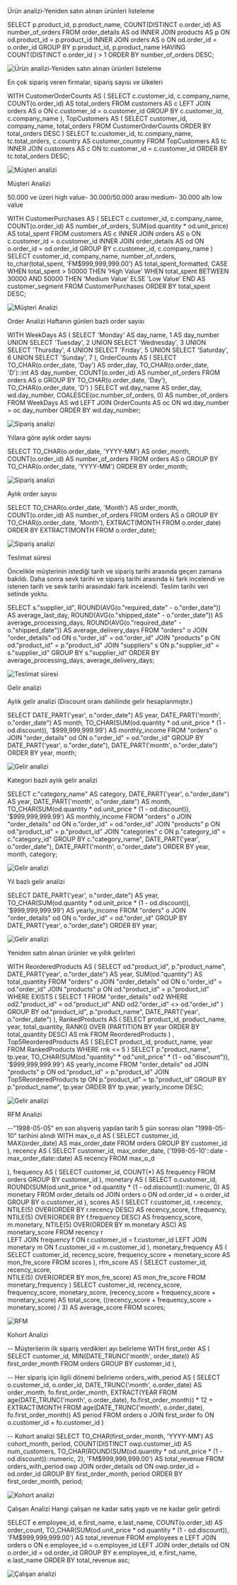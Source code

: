 Ürün analizi-Yeniden satın alınan ürünleri listeleme

SELECT 
    p.product_id,
    p.product_name,
    COUNT(DISTINCT o.order_id) AS number_of_orders
FROM 
    order_details AS od
INNER JOIN 
    products AS p ON od.product_id = p.product_id
INNER JOIN 
    orders AS o ON od.order_id = o.order_id
GROUP BY 
    p.product_id, p.product_name
HAVING 
    COUNT(DISTINCT o.order_id ) > 1
ORDER BY 
    number_of_orders DESC;

![Ürün analizi-Yeniden satın alınan ürünleri listeleme](https://github.com/Kubra1s1kbozkurt/Northwind-SQL/blob/main/image/%C3%9Cr%C3%BCn%20Analizi.png)

En çok sipariş veren firmalar, sipariş sayısı ve ülkeleri 


WITH CustomerOrderCounts AS (
    SELECT 
        c.customer_id,
        c.company_name,
        COUNT(o.order_id) AS total_orders
    FROM 
        customers AS c
    LEFT JOIN 
        orders AS o ON c.customer_id = o.customer_id
    GROUP BY 
        c.customer_id, c.company_name
),
TopCustomers AS (
    SELECT 
        customer_id,
        company_name,
        total_orders
    FROM 
        CustomerOrderCounts
    ORDER BY 
        total_orders DESC
)
SELECT 
    tc.customer_id,
    tc.company_name,
    tc.total_orders,
    c.country AS customer_country
FROM 
    TopCustomers AS tc
INNER JOIN 
    customers AS c ON tc.customer_id = c.customer_id
ORDER BY 
    tc.total_orders DESC;

![Müşteri analizi](https://github.com/Kubra1s1kbozkurt/Northwind-SQL/blob/main/image/M%C3%BC%C5%9Fteri%20Analizi.png)

Müşteri Analizi
 
50.000 ve üzeri high value- 30.000/50.000 arası medium- 30.000 altı low value

	
WITH CustomerPurchases AS (
    SELECT 
        c.customer_id,
        c.company_name,
        COUNT(o.order_id) AS number_of_orders,
        SUM(od.quantity * od.unit_price) AS total_spent
    FROM 
        customers AS c
    INNER JOIN 
        orders AS o ON c.customer_id = o.customer_id
    INNER JOIN 
        order_details AS od ON o.order_id = od.order_id
    GROUP BY 
        c.customer_id, c.company_name
)
SELECT 
    customer_id,
    company_name,
    number_of_orders,
    to_char(total_spent, 'FM$999,999,999.00') AS total_spent_formatted,
    CASE
        WHEN total_spent > 50000 THEN 'High Value'
        WHEN total_spent BETWEEN 30000 AND 50000 THEN 'Medium Value'
        ELSE 'Low Value'
    END AS customer_segment
FROM 
    CustomerPurchases
ORDER BY 
    total_spent DESC;

![Müşteri Analizi](https://github.com/Kubra1s1kbozkurt/Northwind-SQL/blob/main/image/M%C3%BC%C5%9Fteri%20Analizi2.png)

Order Analizi
Haftanın günleri bazlı order sayısı

WITH WeekDays AS (
    SELECT 'Monday' AS day_name, 1 AS day_number
    UNION SELECT 'Tuesday', 2
    UNION SELECT 'Wednesday', 3
    UNION SELECT 'Thursday', 4
    UNION SELECT 'Friday', 5
    UNION SELECT 'Saturday', 6
    UNION SELECT 'Sunday', 7
),
OrderCounts AS (
    SELECT
        TO_CHAR(o.order_date, 'Day') AS order_day,
        TO_CHAR(o.order_date, 'D')::int AS day_number,
        COUNT(o.order_id) AS number_of_orders
    FROM
        orders AS o
    GROUP BY
        TO_CHAR(o.order_date, 'Day'),
        TO_CHAR(o.order_date, 'D')
)
SELECT
    wd.day_name AS order_day,
    wd.day_number,
    COALESCE(oc.number_of_orders, 0) AS number_of_orders
FROM
    WeekDays AS wd
LEFT JOIN
    OrderCounts AS oc ON wd.day_number = oc.day_number
ORDER BY
    wd.day_number;

![Sipariş analizi](https://github.com/Kubra1s1kbozkurt/Northwind-SQL/blob/main/image/Sipari%C5%9F%20Analizi.png)

Yıllara göre aylık order sayısı

SELECT
    TO_CHAR(o.order_date, 'YYYY-MM') AS order_month,
    COUNT(o.order_id) AS number_of_orders
FROM
    orders AS o
GROUP BY
    TO_CHAR(o.order_date, 'YYYY-MM')
ORDER BY
    order_month;
    
![Sipariş analizi](https://github.com/Kubra1s1kbozkurt/Northwind-SQL/blob/main/image/Y%C4%B1llara%20g%C3%B6re%20sipari%C5%9F%20analizi.png)

Aylık order sayısı

SELECT
    TO_CHAR(o.order_date, 'Month') AS order_month,
    COUNT(o.order_id) AS number_of_orders
FROM
    orders AS o
GROUP BY
    TO_CHAR(o.order_date, 'Month'),
    EXTRACT(MONTH FROM o.order_date)
ORDER BY
    EXTRACT(MONTH FROM o.order_date);

![Sipariş analizi](https://github.com/Kubra1s1kbozkurt/Northwind-SQL/blob/main/image/Aylara%20g%C3%B6re%20sipari%C5%9F%20analizi.png)

Teslimat süresi 

Öncelikle müşterinin istediği tarih ve sipariş tarihi arasında geçen zamana bakıldı. Daha sonra sevk tarihi ve sipariş tarihi arasında ki fark incelendi ve istenen tarih ve sevk tarihi arasındaki fark incelendi. Teslim tarihi veri setinde yoktu.

SELECT 
    s."supplier_id",
    ROUND(AVG(o."required_date" - o."order_date")) AS average_last_day,
    ROUND(AVG(o."shipped_date" - o."order_date")) AS average_processing_days,
    ROUND(AVG(o."required_date" - o."shipped_date")) AS average_delivery_days
FROM 
    "orders" o
JOIN 
    "order_details" od ON o."order_id" = od."order_id"
JOIN 
    "products" p ON od."product_id" = p."product_id"
JOIN 
    "suppliers" s ON p."supplier_id" = s."supplier_id"
GROUP BY 
    s."supplier_id"
ORDER BY 
    average_processing_days, average_delivery_days;

![Teslimat süresi](https://github.com/Kubra1s1kbozkurt/Northwind-SQL/blob/main/image/Teslimat%20s%C3%BCresi.png)

Gelir analizi

Aylık gelir analizi (Discount oranı dahilinde gelir hesaplanmıştır.)

SELECT 
    DATE_PART('year', o."order_date") AS year,
    DATE_PART('month', o."order_date") AS month,
    TO_CHAR(SUM(od.quantity * od.unit_price * (1 - od.discount)), '$999,999,999.99') AS monthly_income
FROM 
    "orders" o
JOIN 
    "order_details" od ON o."order_id" = od."order_id"
GROUP BY 
    DATE_PART('year', o."order_date"),
    DATE_PART('month', o."order_date")
ORDER BY 
    year,
    month;

![Gelir analizi](https://github.com/Kubra1s1kbozkurt/Northwind-SQL/blob/main/image/Ciro%20analizi.png)

Kategori bazlı aylık gelir analizi

SELECT 
    c."category_name" AS category,
    DATE_PART('year', o."order_date") AS year,
    DATE_PART('month', o."order_date") AS month,
    TO_CHAR(SUM(od.quantity * od.unit_price * (1 - od.discount)), '$999,999,999.99') AS monthly_income
FROM 
    "orders" o
JOIN 
    "order_details" od ON o."order_id" = od."order_id"
JOIN 
    "products" p ON od."product_id" = p."product_id"
JOIN 
    "categories" c ON p."category_id" = c."category_id"
GROUP BY 
    c."category_name",
    DATE_PART('year', o."order_date"),
    DATE_PART('month', o."order_date")
ORDER BY 
    year,
    month,
    category;

![Gelir analizi](https://github.com/Kubra1s1kbozkurt/Northwind-SQL/blob/main/image/Kategori%20bazl%C4%B1%20ayl%C4%B1k%20ciro%20analizi.png)


Yıl bazlı gelir analizi

SELECT 
    DATE_PART('year', o."order_date") AS year,
    TO_CHAR(SUM(od.quantity * od.unit_price * (1 - od.discount)), '$999,999,999.99') AS yearly_income
FROM 
    "orders" o
JOIN 
    "order_details" od ON o."order_id" = od."order_id"
GROUP BY 
    DATE_PART('year', o."order_date")
ORDER BY 
    year;

![Gelir analizi](https://github.com/Kubra1s1kbozkurt/Northwind-SQL/blob/main/image/Y%C4%B1l%20bazl%C4%B1%20gelir%20analizi.png)

Yeniden satın alınan ürünler  ve yıllık gelirleri


WITH ReorderedProducts AS (
    SELECT 
        od."product_id",
        p."product_name",
        DATE_PART('year', o."order_date") AS year,
        SUM(od."quantity") AS total_quantity
    FROM 
        "orders" o
    JOIN 
        "order_details" od ON o."order_id" = od."order_id"
    JOIN 
        "products" p ON od."product_id" = p."product_id"
    WHERE 
        EXISTS (
            SELECT 1
            FROM "order_details" od2
            WHERE od2."product_id" = od."product_id"
              AND od2."order_id" <> od."order_id"
        )
    GROUP BY 
        od."product_id",
        p."product_name",
        DATE_PART('year', o."order_date")
),
RankedProducts AS (
    SELECT
        product_id,
        product_name,
        year,
        total_quantity,
        RANK() OVER (PARTITION BY year ORDER BY total_quantity DESC) AS rnk
    FROM
        ReorderedProducts
)
, Top5ReorderedProducts AS (
    SELECT
        product_id,
        product_name,
        year
    FROM
        RankedProducts
    WHERE
        rnk <= 5
)
SELECT 
    p."product_name",
    tp.year,
    TO_CHAR(SUM(od."quantity" * od."unit_price" * (1 - od."discount")), '$999,999,999.99') AS yearly_income
FROM 
    "order_details" od
JOIN 
    "products" p ON od."product_id" = p."product_id"
JOIN 
    Top5ReorderedProducts tp ON p."product_id" = tp."product_id"
GROUP BY 
    p."product_name",
    tp.year
ORDER BY 
    tp.year,
    yearly_income DESC;

![Gelir analizi](https://github.com/Kubra1s1kbozkurt/Northwind-SQL/blob/main/image/Yeniden%20sat%C4%B1n%20al%C4%B1nan%20%C3%BCr%C3%BCnlerin%20ciro%20analizi.png)

RFM Analizi

--"1998-05-05" en son alışveriş yapılan tarih 5 gün sonrası olan "1998-05-10" tarihini alındı
WITH max_o_d AS (
    SELECT customer_id,
           MAX(order_date) AS max_order_date
    FROM orders
    GROUP BY customer_id
),
recency AS (
    SELECT customer_id,
           max_order_date,
           ('1998-05-10'::date - max_order_date::date) AS recency
    FROM max_o_d
    
),
frequency AS (
    SELECT customer_id,
           COUNT(*) AS frequency
    FROM orders
    GROUP BY customer_id
),
monetary AS (
    SELECT o.customer_id,	
           ROUND(SUM(od.unit_price * od.quantity * (1 - od.discount))::numeric, 0) AS monetary
    FROM order_details od
    JOIN orders o ON od.order_id = o.order_id
    GROUP BY o.customer_id
),
scores AS (
    SELECT
        r.customer_id,
        r.recency,
        NTILE(5) OVER(ORDER BY r.recency DESC) AS recency_score,
        f.frequency,
        NTILE(5) OVER(ORDER BY f.frequency DESC) AS frequency_score, 
        m.monetary,
        NTILE(5) OVER(ORDER BY m.monetary ASC) AS monetary_score
    FROM recency r	
    LEFT JOIN frequency f ON r.customer_id = f.customer_id
    LEFT JOIN monetary m ON f.customer_id = m.customer_id
),
monetary_frequency AS (
    SELECT customer_id,
           recency_score,
           frequency_score + monetary_score AS mon_fre_score
    FROM scores
),
rfm_score AS (
    SELECT customer_id,
           recency_score,	
           NTILE(5) OVER(ORDER BY mon_fre_score) AS mon_fre_score
    FROM monetary_frequency
)
SELECT 
    customer_id,
    recency_score,
    frequency_score,
    monetary_score,
    (recency_score + frequency_score + monetary_score) AS total_score,
    ((recency_score + frequency_score + monetary_score) / 3) AS average_score
FROM 
   scores;

![RFM](https://github.com/Kubra1s1kbozkurt/Northwind-SQL/blob/main/image/RFM.png)

Kohort Analizi


-- Müşterilerin ilk sipariş verdikleri ayı belirleme
WITH first_order AS (
    SELECT customer_id,
           MIN(DATE_TRUNC('month', order_date)) AS first_order_month
    FROM orders
    GROUP BY customer_id
),

-- Her sipariş için ilgili dönemi belirleme
orders_with_period AS (
    SELECT o.customer_id,
           o.order_id,
           DATE_TRUNC('month', o.order_date) AS order_month,
           fo.first_order_month,
           EXTRACT(YEAR FROM age(DATE_TRUNC('month', o.order_date), fo.first_order_month)) * 12 + 
           EXTRACT(MONTH FROM age(DATE_TRUNC('month', o.order_date), fo.first_order_month)) AS period
    FROM orders o
    JOIN first_order fo ON o.customer_id = fo.customer_id
)

-- Kohort analizi
SELECT 
    TO_CHAR(first_order_month, 'YYYY-MM') AS cohort_month,
    period,
    COUNT(DISTINCT owp.customer_id) AS num_customers,
    TO_CHAR(ROUND(SUM(od.quantity * od.unit_price * (1 - od.discount))::numeric, 2), 'FM$999,999,999.00') AS total_revenue
FROM 
    orders_with_period owp
JOIN
    order_details od ON owp.order_id = od.order_id
GROUP BY 
    first_order_month, period
ORDER BY 
    first_order_month, period;

![Kohort analizi](https://github.com/Kubra1s1kbozkurt/Northwind-SQL/blob/main/image/Kohort%20Analizi.png)

Çalışan Analizi
Hangi çalışan ne kadar satış yaptı ve ne kadar gelir getirdi

SELECT 
    e.employee_id, 
    e.first_name, 
    e.last_name, 
    COUNT(o.order_id) AS order_count,
    TO_CHAR(SUM(od.unit_price * od.quantity * (1 - od.discount)), 'FM$999,999,999.00') AS total_revenue
FROM 
    employees e
LEFT JOIN 
    orders o ON e.employee_id = o.employee_id
LEFT JOIN 
    order_details od ON o.order_id = od.order_id
GROUP BY 
    e.employee_id, 
    e.first_name, 
    e.last_name
ORDER BY 
    total_revenue asc;

![Çalışan analizi](https://github.com/Kubra1s1kbozkurt/Northwind-SQL/blob/main/image/%C3%87al%C4%B1%C5%9Fan%20analizi.png)

